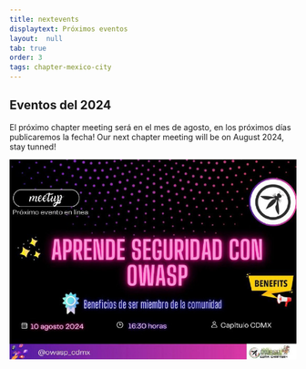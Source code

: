 ```yaml
---
title: nextevents
displaytext: Próximos eventos
layout:  null
tab: true
order: 3
tags: chapter-mexico-city
---
```


## Eventos del 2024

El próximo chapter meeting será en el mes de agosto, en los próximos días publicaremos la fecha!
Our next chapter meeting will be on August 2024, stay tunned!
<div align="center"><img src="assets/images/aprendeseg.jpeg" style="max-width:100%;width:auto;height:auto;"></div>
